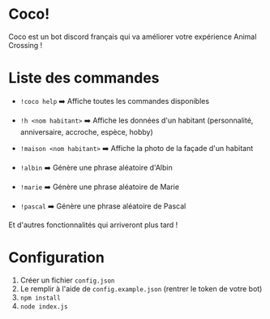 # Coco!

Coco est un bot discord français qui va améliorer votre expérience Animal Crossing !

# Liste des commandes
* `!coco help` ➡️ Affiche toutes les commandes disponibles

* `!h <nom habitant>` ➡️ Affiche les données d'un habitant (personnalité, anniversaire, accroche, espèce, hobby)
* `!maison <nom habitant>` ➡️ Affiche la photo de la façade d'un habitant

* `!albin` ➡️ Génère une phrase aléatoire d'Albin
* `!marie` ➡️ Génère une phrase aléatoire de Marie
* `!pascal` ➡️ Génère une phrase aléatoire de Pascal

Et d'autres fonctionnalités qui arriveront plus tard ! 

# Configuration

1. Créer un fichier `config.json` 
2. Le remplir à l'aide de `config.example.json` (rentrer le token de votre bot)
3. `npm install`
4. `node index.js`

